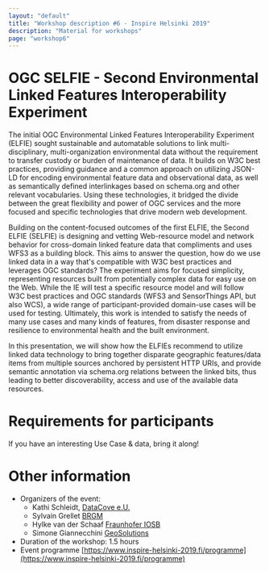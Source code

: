 ```yaml
---
layout: "default"
title: "Workshop description #6 - Inspire Helsinki 2019"
description: "Material for workshops"
page: "workshop6"
---
```

# OGC SELFIE - Second Environmental Linked Features Interoperability Experiment

The initial OGC Environmental Linked Features Interoperability Experiment (ELFIE) sought sustainable and automatable solutions to link multi-disciplinary, multi-organization environmental data without the requirement to transfer custody or burden of maintenance of data. It builds on W3C best practices, providing guidance and a common approach on utilizing JSON-LD for encoding environmental feature data and observational data, as well as semantically defined interlinkages based on schema.org and other relevant vocabularies. Using these technologies, it bridged the divide between the great flexibility and power of OGC services and the more focused and specific technologies that drive modern web development. 

Building on the content-focused outcomes of the first ELFIE, the Second ELFIE (SELFIE) is designing and vetting Web-resource model and network behavior for cross-domain linked feature data that compliments and uses WFS3 as a building block. This aims to answer the question, how do we use linked data in a way that's compatible with W3C best practices and leverages OGC standards? The experiment aims for focused simplicity, representing resources built from potentially complex data for easy use on the Web. While the IE will test a specific resource model and will follow W3C best practices and OGC standards (WFS3 and SensorThings API, but also WCS), a wide range of participant-provided domain-use cases will be used for testing. Ultimately, this work is intended to satisfy the needs of many use cases and many kinds of features, from disaster response and resilience to environmental health and the built environment. 

In this presentation, we will show how the ELFIEs recommend to utilize linked data technology to bring together disparate geographic features/data items from multiple sources anchored by persistent HTTP URIs, and provide semantic annotation via schema.org relations between the linked bits, thus leading to better discoverability, access and use of the available data resources.


# Requirements for participants
	
If you have an interesting Use Case & data, bring it along!

# Other information

* Organizers of the event: 
	* Kathi Schleidt, [DataCove e.U.](https://www.datacove.eu/)
	* Sylvain Grellet [BRGM](https://www.brgm.eu/)
	* Hylke van der Schaaf [Fraunhofer IOSB](https://www.iosb.fraunhofer.de/servlet/is/12481/)
	* Simone Giannecchini [GeoSolutions](https://www.geo-solutions.it/)
* Duration of the workshop: 1.5 hours
* Event programme [https://www.inspire-helsinki-2019.fi/programme](https://www.inspire-helsinki-2019.fi/programme)
